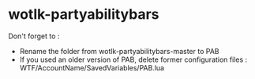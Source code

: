 # wotlk-partyabilitybars

Don't forget to :
- Rename the folder from wotlk-partyabilitybars-master to PAB
- If you used an older version of PAB, delete former configuration files : WTF/AccountName/SavedVariables/PAB.lua
